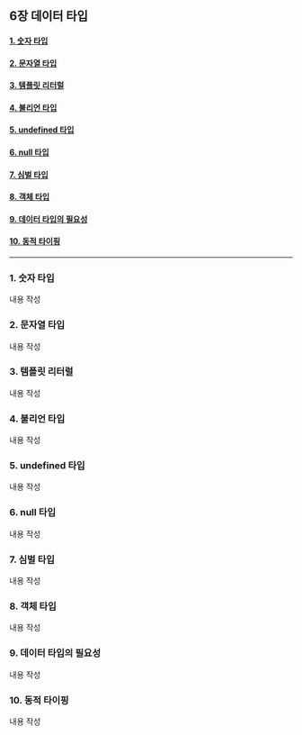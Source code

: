 ## 6장 데이터 타입

#### [1. 숫자 타입](#1.-숫자-타입)
#### [2. 문자열 타입](#2.-문자열-타입)
#### [3. 템플릿 리터럴](#3.-템플릿-리터럴)
#### [4. 불리언 타입](#4.-불리언-타입)
#### [5. undefined 타입](#5.-undefined-타입)
#### [6. null 타입](#6.-null-타입)
#### [7. 심벌 타입](#7.-심벌-타입)
#### [8. 객체 타입](#8.-객체-타입)
#### [9. 데이터 타입의 필요성](#9.-데이터-타입의-필요성)
#### [10. 동적 타이핑](#10.-동적-타이핑)

***

### 1. 숫자 타입

내용 작성

### 2. 문자열 타입

내용 작성

### 3. 템플릿 리터럴

내용 작성

### 4. 불리언 타입

내용 작성

### 5. undefined 타입

내용 작성

### 6. null 타입

내용 작성

### 7. 심벌 타입

내용 작성

### 8. 객체 타입

내용 작성

### 9. 데이터 타입의 필요성

내용 작성

### 10. 동적 타이핑

내용 작성


